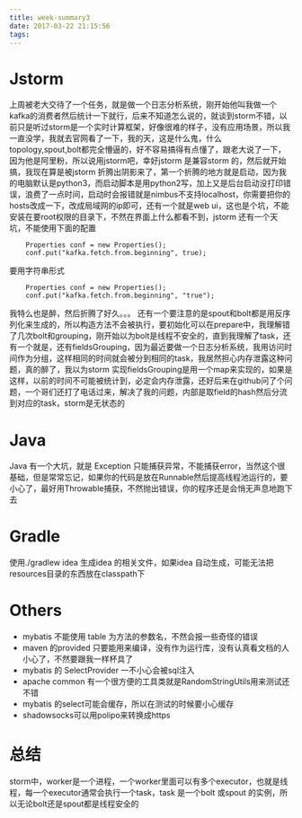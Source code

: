 ```yaml
---
title: week-summary3
date: 2017-03-22 21:15:56
tags:
---
```


# Jstorm
上周被老大交待了一个任务，就是做一个日志分析系统，刚开始他叫我做一个kafka的消费者然后统计一下就行，后来不知道怎么说的，就谈到storm不错，以前只是听过storm是一个实时计算框架，好像很难的样子，没有应用场景，所以我一直没学，我就去官网看了一下，我的天，这是什么鬼，什么topology,spout,bolt都完全懵逼的，好不容易搞得有点懂了，跟老大说了一下，因为他是阿里粉，所以说用jstorm吧，幸好jstorm 是兼容storm 的，然后就开始搞，我现在算是被jstorm 折腾出阴影来了，第一个折腾的地方就是启动，因为我的电脑默认是python3，而启动脚本是用python2写，加上又是后台启动没打印错误，浪费了一点时间，启动时会报错就是nimbus不支持localhost，你需要把你的hosts改成一下，改成局域网的ip即可，还有一个就是web ui，这也是个坑，不能安装在要root权限的目录下，不然在界面上什么都看不到，jstorm 还有一个天坑，不能使用下面的配置

        Properties conf = new Properties();
        conf.put("kafka.fetch.from.beginning", true);

要用字符串形式

        Properties conf = new Properties();
        conf.put("kafka.fetch.from.beginning", "true");

我特么也是醉，然后折腾了好久。。。
还有一个要注意的是spout和bolt都是用反序列化来生成的，所以构造方法不会被执行，要初始化可以在prepare中，我理解错了几次bolt和grouping，刚开始以为bolt是线程不安全的，直到我理解了task，还有一个就是，还有fieldsGrouping，因为最近要做一个日志分析系统，我用访问时间作为分组，这样相同的时间就会被分到相同的task，我居然担心内存泄露这种问题，真的醉了，我以为storm 实现fieldsGrouping是用一个map来实现的，如果是这样，以前的时间不可能被统计到，必定会内存泄露，还好后来在github问了个问题，一个哥们还打了电话过来，解决了我的问题，内部是取field的hash然后分流到对应的task，storm是无状态的
# Java
Java 有一个大坑，就是 Exception 只能捕获异常，不能捕获error，当然这个很基础，但是常常忘记，如果你的代码是放在Runnable然后提高线程池运行的，要小心了，最好用Throwable捕获，不然抛出错误，你的程序还是会悄无声息地跑下去
# Gradle
使用./gradlew idea 生成idea 的相关文件，如果idea 自动生成，可能无法把resources目录的东西放在classpath下
# Others 
* mybatis 不能使用 table 为方法的参数名，不然会报一些奇怪的错误
* maven 的provided 只要能用来编译，没有作为运行库，没有认真看文档的人小心了，不然要跟我一样杯具了
* mybatis 的 SelectProvider 一不小心会被sql注入
* apache common 有一个很方便的工具类就是RandomStringUtils用来测试还不错
* mybatis 的select可能会缓存，所以在测试的时候要小心缓存
* shadowsocks可以用polipo来转换成https

# 总结
storm中，worker是一个进程，一个worker里面可以有多个executor，也就是线程，每一个executor通常会执行一个task，task 是一个bolt 或spout 的实例，所以无论bolt还是spout都是线程安全的
